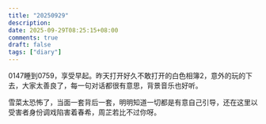 ```yaml
---
title: "20250929"
description: 
date: 2025-09-29T08:25:15+08:00
comments: true
draft: false
tags: ["diary"]
---
```

0147睡到0759，享受早起。昨天打开好久不敢打开的白色相簿2，意外的玩的下去，大家太善良了，每一句对话都很有意思，背景音乐也好听。

雪菜太恐怖了，当面一套背后一套，明明知道一切都是有意自己引导，还在这里以受害者身份调戏陷害着春希，周芷若比不过你呀。



